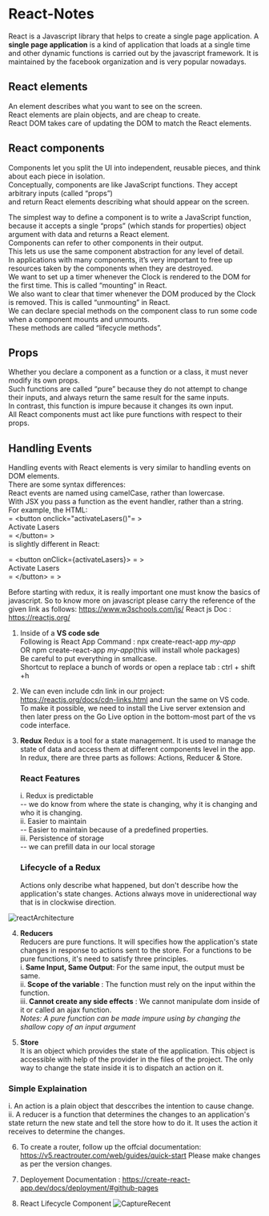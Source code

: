 # React-Notes
React is a Javascript library that helps to create a single page application. A <b>single page application</b> is a kind of application that loads at a single time and other dynamic functions is carried out by the javascript framework. It is maintained by the facebook organization and is very popular nowadays. 

## React elements
An element describes what you want to see on the screen.<br/>
React elements are plain objects, and are cheap to create. <br/>
React DOM takes care of updating the DOM to match the React elements.<br/>

## React components
Components let you split the UI into independent, reusable pieces, and think about each piece in isolation. <br/>
Conceptually, components are like JavaScript functions. They accept arbitrary inputs (called “props”) <br/>
and return React elements describing what should appear on the screen.<br/>

The simplest way to define a component is to write a JavaScript function,<br/>
because it accepts a single “props” (which stands for properties) object argument with data and returns a React element.<br/>
Components can refer to other components in their output.<br/>
This lets us use the same component abstraction for any level of detail.<br/>
In applications with many components, it’s very important to free up resources taken by the components when they are destroyed.<br/>
We want to set up a timer whenever the Clock is rendered to the DOM for the first time. This is called “mounting” in React.<br/>
We also want to clear that timer whenever the DOM produced by the Clock is removed. This is called “unmounting” in React.<br/>
We can declare special methods on the component class to run some code when a component mounts and unmounts.<br/>
These methods are called “lifecycle methods”.<br/>

## Props
Whether you declare a component as a function or a class, it must never modify its own props.<br/>
Such functions are called “pure” because they do not attempt to change their inputs, and always return the same result for the same inputs.<br/>
In contrast, this function is impure because it changes its own input.<br/>
All React components must act like pure functions with respect to their props.<br/>

## Handling Events
Handling events with React elements is very similar to handling events on DOM elements.<br/>
There are some syntax differences:<br/>
React events are named using camelCase, rather than lowercase.<br/>
With JSX you pass a function as the event handler, rather than a string.<br/>
For example, the HTML:<br/>
= &lt;button onclick="activateLasers()"= &gt;<br/>
  Activate Lasers<br/>
= &lt;/button= &gt;<br/>
is slightly different in React:<br/>

= &lt;button onClick={activateLasers}> = &gt;<br/>
  Activate Lasers<br/>
= &lt;/button> = &gt;<br/>

Before starting with redux, it is really important one must know the basics of javascript. So to know more on javascript please carry the reference of the given link as follows: https://www.w3schools.com/js/
React js Doc : https://reactjs.org/

1. Inside of a
   <b> VS code sde</b><br>
   Following is React App Command : npx create-react-app <i>my-app</i><br> OR
   npm create-react-app <i>my-app</i>(this will install whole packages)<br>
   Be careful to put everything in smallcase.<br>
   Shortcut to replace a bunch of words or open a replace tab : ctrl + shift +h
2. We can even include cdn link in our project:
   https://reactjs.org/docs/cdn-links.html and run the same on VS code. </br>
   To make it possible, we need to install the Live server extension and then later press on the Go Live option in the bottom-most part of the vs code interface. <br>
3. <b>Redux</b>
   Redux is a tool for a state management. It is used to manage the state of data and access them at different components level in the app. In redux, there are three parts as follows: Actions, Reducer & Store.<br>
   <h3>React Features</h3>
   i. Redux is predictable<br>
         -- we do know from where the state is changing, why it is changing and who it is changing.<br>
   ii. Easier to maintain<br>
        -- Easier to maintain because of a predefined properties.<br>
   iii. Persistence of storage <br>
       -- we can prefill data in our local storage<br>
 
   <h3>Lifecycle of a Redux</h3>   
   <p>Actions only describe what happened, but don't describe how the application's state changes. Actions always move in uniderectional way that is in clockwise direction. <p>
   

![reactArchitecture](https://user-images.githubusercontent.com/96413187/198951659-9a73bceb-d901-42d1-b518-ac6659cc4e38.png)

   4. <b>Reducers</b><br/>
      Reducers are pure functions. It will specifies how the application's state changes in response to actions sent to the store. For a functions to be pure functions, it's need to satisfy three principles.<br/>
   i.<b> Same Input, Same Output</b>: For the same input, the output must be same.<br/>
   ii.<b> Scope of the variable </b>: The function must rely on the input within the function.<br/>
   iii.<b> Cannot create any side effects</b> :  We cannot manipulate dom inside of it or called an ajax function.<br/>
   <i>Notes: A pure function can be made impure using by changing the shallow copy of an input argument</i><br/>

   5. <b>Store</b><br/>
    It is an object which provides the state of the application. This object is accessible with help of the provider in the files of the project. The only way to change the state inside it is to dispatch an action on it.<br/>
   
   <h3>Simple Explaination</h3>
   i. An action is a plain object that desccribes the intention to cause change.<br/>
   ii. A reducer is a function that determines the changes to an application's state return the new state and tell the store how to do it. It uses the action it receives to determine the changes.
   
   6. To create a router, follow up the offcial documentation: https://v5.reactrouter.com/web/guides/quick-start
      Please make changes as per the version changes.
       
   7. Deployement Documentation :  https://create-react-app.dev/docs/deployment/#github-pages
   8. React Lifecycle Component
   ![CaptureRecent](https://user-images.githubusercontent.com/96413187/203803296-f8e6ca0c-90bb-4c7a-8228-da73c59eb643.PNG)
